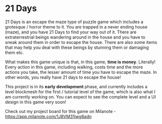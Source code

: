 # 21 Days
21 Days is an escape the maze type of puzzle game which includes a grotesque / horror theme to it. You are trapped in a never ending house (maze), and you have 21 Days to find your way out of it. There are extraterrestrial beings wandering around in the house and you have to sneak around them in order to escape the house. There are also some items that may help you deal with these beings by stunning them or damaging them etc.

What makes this game unique is that, in this game, **time is money**. Literally! Every action in this game, including walking, costs time and the more actions you take, the lesser amount of time you have to escape the maze. In other words, you really have 21 days to escape the house!

This project is in its **early development** phase, and currently includes a level blockmesh for the first / tutorial level of the game, which is also what I am currently working on. You can expect to see the complete level and a UI design in this game very soon!

Check out my project board for this game on Milanote - https://app.milanote.com/1J8VM31jwg8adn
